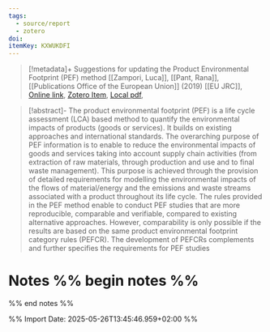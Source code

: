 ```yaml
---
tags:
  - source/report
  - zotero
doi: 
itemKey: KXWUKDFI
---
```

>[!metadata]+
> Suggestions for updating the  Product Environmental Footprint (PEF) method
> [[Zampori, Luca]], [[Pant, Rana]], 
> [[Publications Office of the European Union]] (2019)
> [[EU JRC]], 
> [Online link](), [Zotero Item](zotero://select/library/items/KXWUKDFI), [Local pdf](file://C:/Users/aburg/Documents/references/zotero/storage/J7NZJMXJ/Zampori2019_Suggestionsupdating.pdf), 

>[!abstract]-
>The product environmental footprint (PEF) is a life cycle assessment (LCA) based method to quantify the environmental impacts of products (goods or services). It builds on existing approaches and international standards. The overarching purpose of PEF information is to enable to reduce the environmental impacts of goods and services taking into account supply chain activities (from extraction of raw materials, through production and use and to final waste management). This purpose is achieved through the provision of detailed requirements for modelling the environmental impacts of the flows of material/energy and the emissions and waste streams associated with a product throughout its life cycle. The rules provided in the PEF method enable to conduct PEF studies that are more reproducible, comparable and verifiable, compared to existing alternative approaches. However, comparability is only possible if the results are based on the same product environmental footprint category rules (PEFCR). The development of PEFCRs complements and further specifies the requirements for PEF studies

# Notes %% begin notes %%

%% end notes %%




%% Import Date: 2025-05-26T13:45:46.959+02:00 %%
